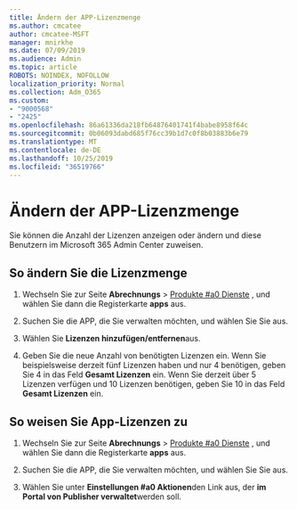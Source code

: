 ```yaml
---
title: Ändern der APP-Lizenzmenge
ms.author: cmcatee
author: cmcatee-MSFT
manager: mnirkhe
ms.date: 07/09/2019
ms.audience: Admin
ms.topic: article
ROBOTS: NOINDEX, NOFOLLOW
localization_priority: Normal
ms.collection: Adm_O365
ms.custom:
- "9000568"
- "2425"
ms.openlocfilehash: 86a61336da218fb64876401741f4babe8958f64c
ms.sourcegitcommit: 0b06093dabd685f76cc39b1d7c0f8b03883b6e79
ms.translationtype: MT
ms.contentlocale: de-DE
ms.lasthandoff: 10/25/2019
ms.locfileid: "36519766"
---
```

# <a name="change-app-license-quantity"></a>Ändern der APP-Lizenzmenge

Sie können die Anzahl der Lizenzen anzeigen oder ändern und diese Benutzern im Microsoft 365 Admin Center zuweisen. 

## <a name="to-change-license-quantity"></a>So ändern Sie die Lizenzmenge

1. Wechseln Sie zur Seite **Abrechnungs** > [Produkte #a0 Dienste](https://go.microsoft.com/fwlink/p/?linkid=842054) , und wählen Sie dann die Registerkarte **apps** aus.

2. Suchen Sie die APP, die Sie verwalten möchten, und wählen Sie Sie aus.  

3. Wählen Sie **Lizenzen hinzufügen/entfernen**aus.

4. Geben Sie die neue Anzahl von benötigten Lizenzen ein. Wenn Sie beispielsweise derzeit fünf Lizenzen haben und nur 4 benötigen, geben Sie 4 in das Feld **Gesamt Lizenzen** ein. Wenn Sie derzeit über 5 Lizenzen verfügen und 10 Lizenzen benötigen, geben Sie 10 in das Feld **Gesamt Lizenzen** ein.

## <a name="to-assign-app-licenses"></a>So weisen Sie App-Lizenzen zu

1. Wechseln Sie zur Seite **Abrechnungs** > [Produkte #a0 Dienste](https://go.microsoft.com/fwlink/p/?linkid=842054) , und wählen Sie dann die Registerkarte **apps** aus.

2. Suchen Sie die APP, die Sie verwalten möchten, und wählen Sie Sie aus.  

3. Wählen Sie unter **Einstellungen #a0 Aktionen**den Link aus, der **im Portal von Publisher verwaltet**werden soll.